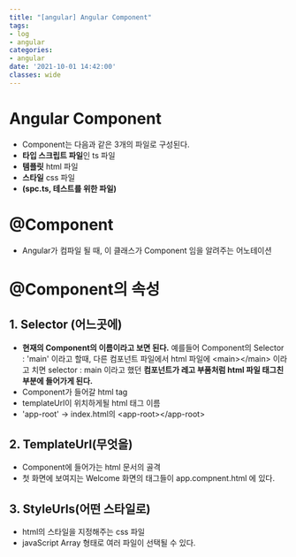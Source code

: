 ```yaml
---
title: "[angular] Angular Component"
tags:
- log
- angular
categories:
- angular
date: '2021-10-01 14:42:00'
classes: wide
---
```


# Angular Component
- Component는 다음과 같은 3개의 파일로 구성된다.
- **타입 스크립트 파일**인 ts 파일
- **템플릿** html 파일
- **스타일** css 파일
- **(spc.ts, 테스트를 위한 파일)**

# @Component
- Angular가 컴파일 될 때, 이 클래스가 Component 임을 알려주는 어노테이션

# @Component의 속성
## 1. **Selector** (어느곳에)

- **현재의 Component의 이름이라고 보면 된다.** 예를들어 Component의 Selector : 'main' 이라고 할때, 다른 컴포넌트 파일에서 html 파일에 \<main>\</main> 이라고 치면 selector : main 이라고 했던 **컴포넌트가 레고 부품처럼 html 파일 태그친 부분에 들어가게 된다.**  
- Component가 들어갈 html tag
- templateUrl이 위치하게될 html 태그 이름
- 'app-root' -> index.html의 \<app-root>\</app-root>



## 2. **TemplateUrl(무엇을)**
- Component에 들어가는 html 문서의 골격
- 첫 화면에 보여지는 Welcome 화면의 태그들이 app.compnent.html 에 있다.

## 3. **StyleUrls(어떤 스타일로)**
- html의 스타일을 지정해주는 css 파일
- javaScript Array 형태로 여러 파일이 선택될 수 있다.

